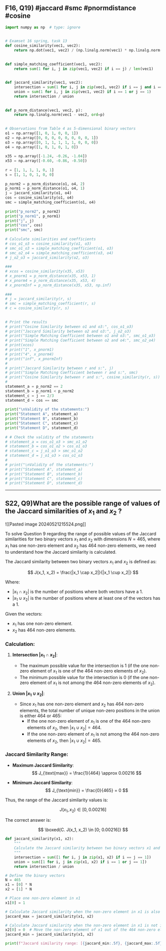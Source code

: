 
## F16, Q19) #jaccard  #smc  #pnormdistance #cosine 

```python
import numpy as np  # type: ignore  
  
  
# Examset 16 spring, task 13  
def cosine_similarity(vec1, vec2):  
    return np.dot(vec1, vec2) / (np.linalg.norm(vec1) * np.linalg.norm(vec2))  
  
  
def simple_matching_coefficient(vec1, vec2):  
    return sum(1 for i, j in zip(vec1, vec2) if i == j) / len(vec1)  
  
  
def jaccard_similarity(vec1, vec2):  
    intersection = sum(1 for i, j in zip(vec1, vec2) if i == j and i == 1)  
    union = sum(1 for i, j in zip(vec1, vec2) if i == 1 or j == 1)  
    return intersection / union  
  
  
def p_norm_distance(vec1, vec2, p):  
    return np.linalg.norm(vec1 - vec2, ord=p)  
  
  
# Observations from Table 4 as 5-dimensional binary vectors  
o1 = np.array([1, 0, 1, 0, 0, 1])  
o2 = np.array([0, 0, 0, 0, 0, 0, 0, 0, 1])  
o3 = np.array([0, 1, 1, 1, 1, 1, 0, 0, 0])  
o4 = np.array([1, 0, 1, 0, 1, 0])  
  
x35 = np.array([-1.24, -0.26, -1.04])  
x53 = np.array([-0.60, -0.86, -0.50])  
  
r = [1, 1, 1, 1, 0, 1]  
s = [1, 1, 0, 1, 0, 0]  
  
p_norm2 = p_norm_distance(o1, o4, 2)  
p_norm1 = p_norm_distance(o1, o4, 1)  
j = jaccard_similarity(o1, o4)  
cos = cosine_similarity(o1, o4)  
smc = simple_matching_coefficient(o1, o4)  
  
print("p_norm2", p_norm2)  
print("p_norm1", p_norm1)  
print("j", j)  
print("cos", cos)  
print("smc", smc)  
  
# Calculate similarities and coefficients  
# cos_o1_o3 = cosine_similarity(o1, o3)  
# smc_o1_o3 = simple_matching_coefficient(o1, o3)  
# smc_o2_o4 = simple_matching_coefficient(o3, o4)  
# j_o2_o3 = jaccard_similarity(o2, o3)  
  
###  
# xcos = cosine_similarity(x35, x53)  
# x_pnorm1 = p_norm_distance(x35, x53, 1)  
# x_pnorm4 = p_norm_distance(x35, x53, 4)  
# x_pnormInf = p_norm_distance(x35, x53, np.inf)  
  
###  
# j = jaccard_similarity(r, s)  
# smc = simple_matching_coefficient(r, s)  
# c = cosine_similarity(r, s)  
  
  
# Print the results  
# print("Cosine Similarity between o1 and o3:", cos_o1_o3)  
# print("Jaccard Similarity between o2 and o3:", j_o2_o3)  
# print("Simple Matching Coefficient between o1 and o3:", smc_o1_o3)  
# print("Simple Matching Coefficient between o2 and o4:", smc_o2_o4)  
# print(xcos)  
# print("1", x_pnorm1)  
# print("4", x_pnorm4)  
# print("inf", x_pnormInf)  
#  
# print("Jaccard Similarity between r and s:", j)  
# print("Simple Matching Coefficient between r and s:", smc)  
# print("Cosine Similarity between r and s:", cosine_similarity(r, s))  
#  
statement_a = p_norm2 == 2  
statement_b = p_norm1 < p_norm2  
statement_c = j == 2/3  
statement_d = cos == smc  
  
print("\nValidity of the statements:")  
print("Statement A", statement_a)  
print("Statement B", statement_b)  
print("Statement C", statement_c)  
print("Statement D", statement_d)  
  
# # Check the validity of the statements  
# statement_a = cos_o1_o3 > smc_o1_o2  
# statement_b = cos_o1_o2 > cos_o1_o3  
# statement_c = j_o1_o3 > smc_o1_o2  
# statement_d = j_o1_o3 > cos_o1_o3  
#  
# print("\nValidity of the statements:")  
# print("Statement A", statement_a)  
# print("Statement B", statement_b)  
# print("Statement C", statement_c)  
# print("Statement D", statement_d)
```


---

## S22, Q9)What are the possible range of values of the Jaccard similarities of $x_1$  and $x_2$ ?
![[Pasted image 20240521215524.png]]


To solve Question 9 regarding the range of possible values of the Jaccard similarities for two binary vectors $x_1$ and $x_2$ with dimensions $N = 465$, where $x_1$ has one non-zero element and $x_2$ has 464 non-zero elements, we need to understand how the Jaccard similarity is calculated.

The Jaccard similarity between two binary vectors $x_1$ and $x_2$ is defined as:

$$ J(x_1, x_2) = \frac{|x_1 \cap x_2|}{|x_1 \cup x_2|} $$

Where:
- $|x_1 \cap x_2|$ is the number of positions where both vectors have a 1.
- $|x_1 \cup x_2|$ is the number of positions where at least one of the vectors has a 1.

Given the vectors:
- $x_1$ has one non-zero element.
- $x_2$ has 464 non-zero elements.

### Calculation:

1. **Intersection $|x_1 \cap x_2|$**:
   - The maximum possible value for the intersection is 1 (if the one non-zero element of $x_1$ is one of the 464 non-zero elements of $x_2$).
   - The minimum possible value for the intersection is 0 (if the one non-zero element of $x_1$ is not among the 464 non-zero elements of $x_2$).

2. **Union $|x_1 \cup x_2|$**:
   - Since $x_1$ has one non-zero element and $x_2$ has 464 non-zero elements, the total number of unique non-zero positions in the union is either 464 or 465:
     - If the one non-zero element of $x_1$ is one of the 464 non-zero elements of $x_2$, then $|x_1 \cup x_2| = 464$.
     - If the one non-zero element of $x_1$ is not among the 464 non-zero elements of $x_2$, then $|x_1 \cup x_2| = 465$.

### Jaccard Similarity Range:

- **Maximum Jaccard Similarity**:
  $$ J_{\text{max}} = \frac{1}{464} \approx 0.00216 $$

- **Minimum Jaccard Similarity**:
  $$ J_{\text{min}} = \frac{0}{465} = 0 $$

Thus, the range of the Jaccard similarity values is:

$$ J(x_1, x_2) \in [0, 0.00216] $$

The correct answer is:

$$ \boxed{C. J(x_1, x_2) \in [0; 0.00216]} $$

```python
def jaccard_similarity(x1, x2):
    """
    Calculate the Jaccard similarity between two binary vectors x1 and x2.
    """
    intersection = sum([1 for i, j in zip(x1, x2) if i == j == 1])
    union = sum([1 for i, j in zip(x1, x2) if i == 1 or j == 1])
    return intersection / union

# Define the binary vectors
N = 465
x1 = [0] * N
x2 = [1] * N

# Place one non-zero element in x1
x1[0] = 1

# Calculate Jaccard similarity when the non-zero element in x1 is also in x2 (maximum intersection)
jaccard_max = jaccard_similarity(x1, x2)

# Calculate Jaccard similarity when the non-zero element in x1 is not in x2 (minimum intersection)
x2[0] = 0  # Move the non-zero element of x1 out of the 464 non-zero elements of x2
jaccard_min = jaccard_similarity(x1, x2)

print(f"Jaccard similarity range: [{jaccard_min:.5f}, {jaccard_max:.5f}]")

```

